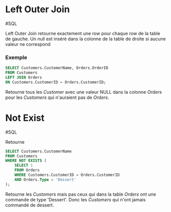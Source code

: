 # Left Outer Join
#SQL 

Left Outer Join retourne exactement une row pour chaque row de la table de gauche. 
Un null est inséré dans la colonne de la table de droite si aucune valeur ne correspond

### Exemple
```SQL
SELECT Customers.CustomerName, Orders.OrderID
FROM Customers
LEFT JOIN Orders
ON Customers.CustomerID = Orders.CustomerID;
```

Retourne tous les *Customer* avec une valeur NULL dans la colonne *Orders* pour les *Customers* qui n'auraient pas de *Orders*.


# Not Exist
#SQL 

Retourne 
```SQL
SELECT Customers.CustomerName
FROM Customers
WHERE NOT EXISTS (
    SELECT 1
    FROM Orders
    WHERE Customers.CustomerID = Orders.CustomerID
    AND Orders.Type = 'Dessert'
);
```

Retourne les *Customers* mais pas ceux qui dans la table *Orders* ont une commande de type 'Dessert'. Donc les *Customers*  qui n'ont jamais commandé de dessert. 